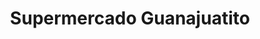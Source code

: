 ---
title: "Supermercado Guanajuatito"
url: /belvidere/supermercado-guanajuatito/
shop: Supermarkt
---